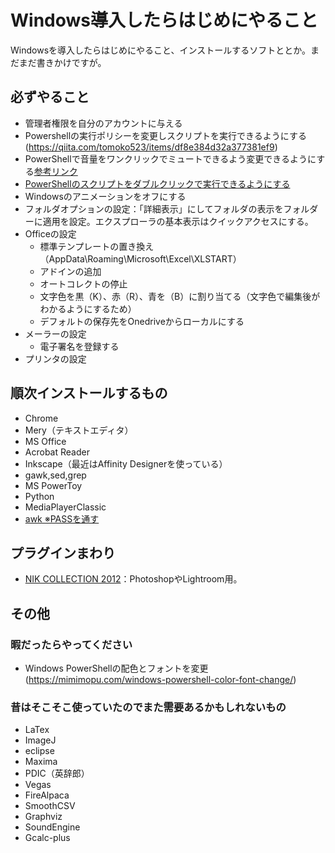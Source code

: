 # Windows導入したらはじめにやること
Windowsを導入したらはじめにやること、インストールするソフトととか。まだまだ書きかけですが。


## 必ずやること
* 管理者権限を自分のアカウントに与える
* Powershellの実行ポリシーを変更しスクリプトを実行できるようにする(https://qiita.com/tomoko523/items/df8e384d32a377381ef9)
* PowerShellで音量をワンクリックでミュートできるよう変更できるようにする[参考リンク](http://d.hatena.ne.jp/hake/20171005/p1)
* [PowerShellのスクリプトをダブルクリックで実行できるようにする](https://qiita.com/KANTU/items/e843480b5b8bc4a4590a)
* Windowsのアニメーションをオフにする
* フォルダオプションの設定：「詳細表示」にしてフォルダの表示をフォルダーに適用を設定。エクスプローラの基本表示はクイックアクセスにする。
* Officeの設定
  * 標準テンプレートの置き換え（AppData\Roaming\Microsoft\Excel\XLSTART）
  * アドインの追加
  * オートコレクトの停止
  * 文字色を黒（K）、赤（R）、青を（B）に割り当てる（文字色で編集後がわかるようにするため）
  * デフォルトの保存先をOnedriveからローカルにする
* メーラーの設定 
  * 電子署名を登録する
* プリンタの設定

## 順次インストールするもの 
* Chrome
* Mery（テキストエディタ）
* MS Office
* Acrobat Reader
* Inkscape（最近はAffinity Designerを使っている）
* gawk,sed,grep
* MS PowerToy
* Python
* MediaPlayerClassic
* [awk ※PASSを通す](http://www.gnu.org/software/gawk/)

## プラグインまわり
* [NIK COLLECTION 2012](https://nikcollection.dxo.com/nik-collection-2012/#)：PhotoshopやLightroom用。

## その他
### 暇だったらやってください
* Windows PowerShellの配色とフォントを変更(https://mimimopu.com/windows-powershell-color-font-change/)

### 昔はそこそこ使っていたのでまた需要あるかもしれないもの
* LaTex
* ImageJ
* eclipse
* Maxima
* PDIC（英辞郎）
* Vegas
* FireAlpaca
* SmoothCSV
* Graphviz
* SoundEngine
* Gcalc-plus
